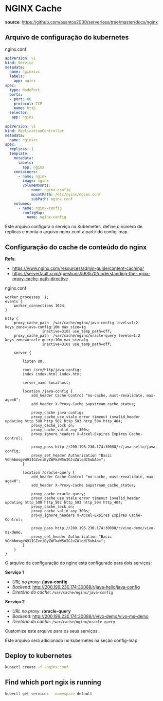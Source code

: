 # NGINX Cache
**source**: <https://github.com/asantos2000/serverless/tree/master/docs/nginx>

## Arquivo de configuração do kubernetes

nginx.conf

```yaml
apiVersion: v1
kind: Service
metadata:
  name: nginxsvc
  labels:
    app: nginx
spec:
  type: NodePort
  ports:
  - port: 80
    protocol: TCP
    name: http
  selector:
   app: nginx
---
apiVersion: v1
kind: ReplicationController
metadata:
  name: nginxrc
spec:
  replicas: 1
  template:
    metadata:
      labels:
        app: nginx
    containers:
      - name: nginx
        image: nginx
        volumeMounts:
          - name: nginx-config
            mountPath: /etc/nginx/nginx.conf
            subPath: nginx.conf
    volumes:
      - name: nginx-config
        configMap:
          name: nginx-config        

```

Este arquivo configura o serviço no Kubernetes, define o número de réplicas e monta o arquivo nginx.conf a partir do config-map.

## Configuração do cache de conteúdo do nginx
**Refs**: 

* <https://www.nginx.com/resources/admin-guide/content-caching/>
* <https://serverfault.com/questions/583570/understanding-the-nginx-proxy-cache-path-directive>

nginx.conf

```
worker_processes  1;
events {
	worker_connections 1024;
}

http {
	proxy_cache_path  /var/cache/nginx/java-config levels=1:2 keys_zone=java-config:10m max_size=1g
                 inactive=310s use_temp_path=off;
	proxy_cache_path  /var/cache/nginx/oracle-query levels=1:2 keys_zone=oracle-query:10m max_size=1g
                 inactive=310s use_temp_path=off;
	
	server {

		listen 80;
		
		root /srv/http/java-config;
		index index.html index.htm;

		server_name localhost;

		location /java-config {
			add_header Cache-Control "no-cache, must-revalidate, max-age=0";
			add_header X-Proxy-Cache $upstream_cache_status;
			
			proxy_cache java-config;
			proxy_cache_use_stale error timeout invalid_header updating http_500 http_502 http_503 http_504 http_404;
			proxy_cache_lock on;
			proxy_cache_valid any 300s;
			proxy_ignore_headers X-Accel-Expires Expires Cache-Control;

			proxy_pass http://200.196.230.174:30088/r/java-hello/java-config;
			proxy_set_header Authorization "Basic VGhhbmsgeW91IGZvciByZWFkaW5nIGJuZWlqdC5ubAo=";
		}
		
		location /oracle-query {
			add_header Cache-Control "no-cache, must-revalidate, max-age=0";
			add_header X-Proxy-Cache $upstream_cache_status;
			
			proxy_cache oracle-query;
			proxy_cache_use_stale error timeout invalid_header updating http_500 http_502 http_503 http_504 http_404;
			proxy_cache_lock on;
			proxy_cache_valid any 300s;
			proxy_ignore_headers X-Accel-Expires Expires Cache-Control;

			proxy_pass http://200.196.230.174:30088/r/vivo-demo/vivo-ms-demo;
			proxy_set_header Authorization "Basic VGhhbmsgeW91IGZvciByZWFkaW5nIGJuZWlqdC5ubAo=";
		}
	}
}
```

O arquivo de configuração do nginx está configurado para dois serviços:

**Serviço 1**

* *URL no proxy*: **/java-config**
* *Backend*: <http://200.196.230.174:30088/r/java-hello/java-config>
* *Diretório do cache*: ``` /var/cache/nginx/java-config ```

**Serviço 2**

* *URL no proxy*: **/oracle-query**
* *Backend*: <http://200.196.230.174:30088/r/vivo-demo/vivo-ms-demo>
* *Diretório do cache*: ``` /var/cache/nginx/oracle-query ```

Customize este arquivo para os seus serviços.

Este arquivo será adicionado no kubernetes na seção config-map.

## Deploy to kubernetes
```bash
kubectl create -f -nginx.conf
```

## Find which port ngix is running
```bash
kubectl get services --namespace default
```
